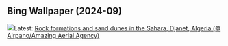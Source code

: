 ## Bing Wallpaper (2024-09)
![](https://www.bing.com/th?id=OHR.DjanetAlgeria_EN-CA7183702479_UHD.jpg&w=1000)Latest: [Rock formations and sand dunes in the Sahara, Djanet, Algeria (© Airpano/Amazing Aerial Agency)](https://www.bing.com/th?id=OHR.DjanetAlgeria_EN-CA7183702479_UHD.jpg)